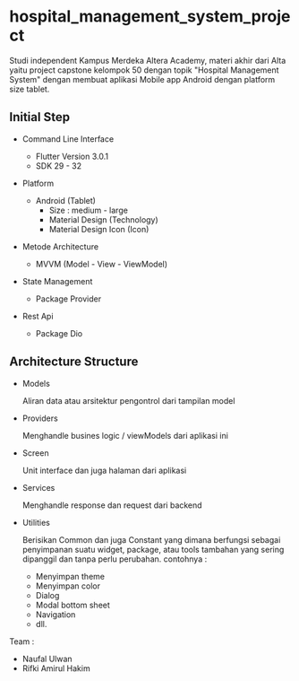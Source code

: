 # hospital_management_system_project

Studi independent Kampus Merdeka Altera Academy, materi akhir dari Alta yaitu project capstone  kelompok 50 dengan topik "Hospital Management System" dengan membuat aplikasi Mobile app Android dengan platform size tablet.

## Initial Step

- Command Line Interface

    - Flutter Version 3.0.1
    - SDK 29 - 32

- Platform

    - Android (Tablet) 
      - Size :  medium - large
      - Material Design (Technology)
      - Material Design Icon (Icon)

- Metode Architecture

    - MVVM (Model - View - ViewModel)

- State Management 

    - Package Provider

- Rest Api

    - Package Dio


## Architecture Structure

 - Models

    Aliran data atau arsitektur pengontrol dari tampilan model

 - Providers

    Menghandle busines logic / viewModels dari aplikasi ini

 - Screen

    Unit interface dan juga halaman dari aplikasi

 - Services

    Menghandle response dan request dari backend

 - Utilities

    Berisikan Common dan juga Constant yang dimana berfungsi sebagai penyimpanan suatu widget, package, atau tools tambahan yang sering dipanggil dan tanpa perlu perubahan. contohnya : 

    - Menyimpan theme
    - Menyimpan color
    - Dialog
    - Modal bottom sheet
    - Navigation
    - dll.

Team : 
- Naufal Ulwan
- Rifki Amirul Hakim